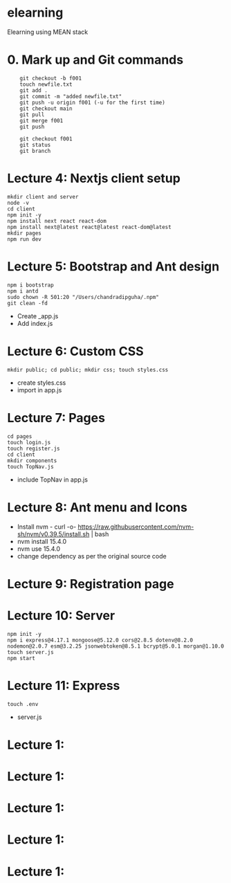 # elearning
Elearning using MEAN stack

# 0. Mark up and Git commands
```
    git checkout -b f001
    touch newfile.txt
    git add .
    git commit -m "added newfile.txt"
    git push -u origin f001 (-u for the first time)
    git checkout main
    git pull
    git merge f001
    git push

    git checkout f001
    git status
    git branch
```

# Lecture 4: Nextjs client setup
```
mkdir client and server
node -v
cd client
npm init -y
npm install next react react-dom
npm install next@latest react@latest react-dom@latest
mkdir pages
npm run dev
```

# Lecture 5: Bootstrap and Ant design
```
npm i bootstrap
npm i antd
sudo chown -R 501:20 "/Users/chandradipguha/.npm"
git clean -fd
```
- Create _app.js
- Add index.js

# Lecture 6: Custom CSS
```
mkdir public; cd public; mkdir css; touch styles.css
```
- create styles.css
- import in app.js

# Lecture 7: Pages
```
cd pages
touch login.js
touch register.js
cd client
mkdir components
touch TopNav.js
```
- include TopNav in app.js

# Lecture 8: Ant menu and Icons
- Install nvm - curl -o- https://raw.githubusercontent.com/nvm-sh/nvm/v0.39.5/install.sh | bash
- nvm install 15.4.0
- nvm use 15.4.0
- change dependency as per the original source code

# Lecture 9: Registration page

# Lecture 10: Server
```
npm init -y
npm i express@4.17.1 mongoose@5.12.0 cors@2.8.5 dotenv@8.2.0 nodemon@2.0.7 esm@3.2.25 jsonwebtoken@8.5.1 bcrypt@5.0.1 morgan@1.10.0
touch server.js
npm start
```

# Lecture 11: Express
```
touch .env
```
- server.js



# Lecture 1: 


# Lecture 1: 


# Lecture 1: 


# Lecture 1: 


# Lecture 1: 